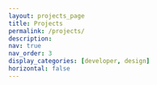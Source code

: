 ```yaml
---
layout: projects_page
title: Projects
permalink: /projects/
description:
nav: true
nav_order: 3
display_categories: [developer, design]
horizontal: false
---
```

